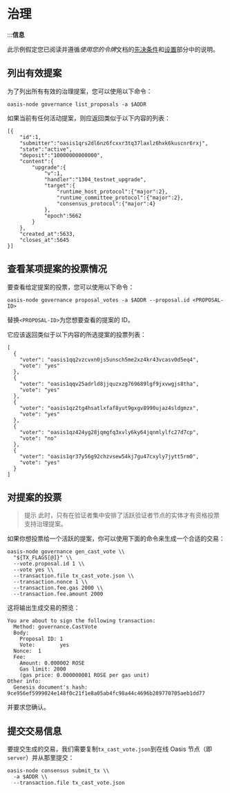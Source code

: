 # 治理

:::**信息**

此示例假定您已阅读并遵循*使用您的令牌*文档的[先决条件](https://docs.oasis.dev/general/manage-tokens/advanced/oasis-cli-tools/prerequisites)和[设置](https://docs.oasis.dev/general/manage-tokens/advanced/oasis-cli-tools/setup)部分中的说明。

## 列出有效提案

为了列出所有有效的治理提案，您可以使用以下命令：

```
oasis-node governance list_proposals -a $ADDR

```

如果当前有任何活动提案，则应返回类似于以下内容的列表：

```
[{
    "id":1,
    "submitter":"oasis1qrs2dl6nz6fcxxr3tq37laxlz6hxk6kuscnr6rxj",
    "state":"active",
    "deposit":"10000000000000",
    "content":{
        "upgrade":{
            "v":1,
            "handler":"1304_testnet_upgrade",
            "target":{
                "runtime_host_protocol":{"major":2},
                "runtime_committee_protocol":{"major":2},
                "consensus_protocol":{"major":4}
            },
            "epoch":5662
        }
    },
    "created_at":5633,
    "closes_at":5645
}]

```

## 查看某项提案的投票情况

要查看给定提案的投票，您可以使用以下命令：

```
oasis-node governance proposal_votes -a $ADDR --proposal.id <PROPOSAL-ID>

```

替换`<PROPOSAL-ID>`为您想要查看的提案的 ID。

它应该返回类似于以下内容的所选提案的投票列表：

```
[
  {
    "voter": "oasis1qq2vzcvxn0js5unsch5me2xz4kr43vcasv0d5eq4",
    "vote": "yes"
  },
  {
    "voter": "oasis1qqv25adrld8jjquzxzg769689lgf9jxvwgjs8tha",
    "vote": "yes"
  },
  {
    "voter": "oasis1qz2tg4hsatlxfaf8yut9gxgv8990ujaz4sldgmzx",
    "vote": "yes"
  },
  {
    "voter": "oasis1qz424yg28jqmgfq3xvly6ky64jqnmlylfc27d7cp",
    "vote": "no"
  },
  {
    "voter": "oasis1qr37y56g92chzvsew54kj7gu47cxyly7jytt5rm0",
    "vote": "yes"
  }
]

```

## 对提案的投票

> 提示  此时，只有在验证者集中安排了活跃验证者节点的实体才有资格投票支持治理提案。

如果你想投票给一个活跃的提案，你可以使用下面的命令来生成一个合适的交易：

```
oasis-node governance gen_cast_vote \\
  "${TX_FLAGS[@]}" \\
  --vote.proposal.id 1 \\
  --vote yes \\
  --transaction.file tx_cast_vote.json \\
  --transaction.nonce 1 \\
  --transaction.fee.gas 2000 \\
  --transaction.fee.amount 2000

```

这将输出生成交易的预览：

```
You are about to sign the following transaction:
  Method: governance.CastVote
  Body:
    Proposal ID: 1
    Vote:        yes
  Nonce:  1
  Fee:
    Amount: 0.000002 ROSE
    Gas limit: 2000
    (gas price: 0.000000001 ROSE per gas unit)
Other info:
  Genesis document's hash: 9ce956ef5999024e148f0c21f1e8a05ab4fc98a44c4696b289770705aeb1dd77

```

并要求您确认。

## 提交交易信息

要提交生成的交易，我们需要复制`tx_cast_vote.json`到在线 Oasis 节点（即`server`）并从那里提交：

```
oasis-node consensus submit_tx \\
  -a $ADDR \\
  --transaction.file tx_cast_vote.json

```